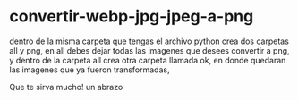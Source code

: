 # convertir-webp-jpg-jpeg-a-png

dentro de la misma carpeta que tengas el archivo python crea dos carpetas all y png, en all debes dejar todas las imagenes que desees convertir a png, y dentro de la carpeta all crea otra carpeta llamada ok, en donde quedaran las imagenes que ya fueron transformadas,

Que te sirva mucho! un abrazo
